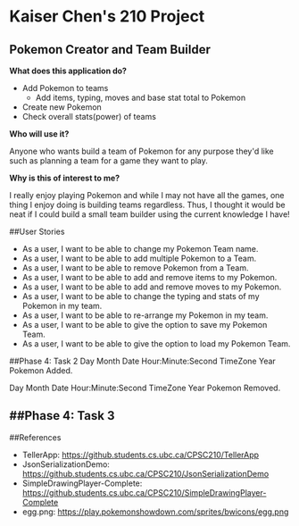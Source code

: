 # Kaiser Chen's 210 Project

## Pokemon Creator and Team Builder

**What does this application do?**
- Add Pokemon to teams
  - Add items, typing, moves and base stat total to Pokemon
- Create new Pokemon
- Check overall stats(power) of teams

**Who will use it?**

Anyone who wants build a team of Pokemon for any purpose they'd like 
such as planning a team for a game they want to play.

**Why is this of interest to me?**

I really enjoy playing Pokemon and while I may not have all the games, 
one thing I enjoy doing is building teams regardless. 
Thus, I thought it would be neat if I could build a small team builder using the current knowledge I have!

##User Stories

- As a user, I want to be able to change my Pokemon Team name.
- As a user, I want to be able to add multiple Pokemon to a Team.
- As a user, I want to be able to remove Pokemon from a Team.
- As a user, I want to be able to add and remove items to my Pokemon.
- As a user, I want to be able to add and remove moves to my Pokemon.
- As a user, I want to be able to change the typing and stats of my Pokemon in my team.
- As a user, I want to be able to re-arrange my Pokemon in my team.
- As a user, I want to be able to give the option to save my Pokemon Team.
- As a user, I want to be able to give the option to load my Pokemon Team.

##Phase 4: Task 2
Day Month Date Hour:Minute:Second TimeZone Year
Pokemon Added.

Day Month Date Hour:Minute:Second TimeZone Year
Pokemon Removed.

##Phase 4: Task 3
- 

##References
- TellerApp: https://github.students.cs.ubc.ca/CPSC210/TellerApp
- JsonSerializationDemo: https://github.students.cs.ubc.ca/CPSC210/JsonSerializationDemo
- SimpleDrawingPlayer-Complete: https://github.students.cs.ubc.ca/CPSC210/SimpleDrawingPlayer-Complete
- egg.png: https://play.pokemonshowdown.com/sprites/bwicons/egg.png